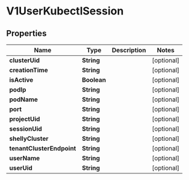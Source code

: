 # V1UserKubectlSession

## Properties
Name | Type | Description | Notes
------------ | ------------- | ------------- | -------------
**clusterUid** | **String** |  |  [optional]
**creationTime** | **String** |  |  [optional]
**isActive** | **Boolean** |  |  [optional]
**podIp** | **String** |  |  [optional]
**podName** | **String** |  |  [optional]
**port** | **String** |  |  [optional]
**projectUid** | **String** |  |  [optional]
**sessionUid** | **String** |  |  [optional]
**shellyCluster** | **String** |  |  [optional]
**tenantClusterEndpoint** | **String** |  |  [optional]
**userName** | **String** |  |  [optional]
**userUid** | **String** |  |  [optional]
